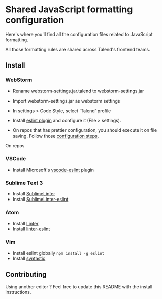 # Shared JavaScript formatting configuration

Here's where you'll find all the configuration files related to JavaScript
formatting.

All those formatting rules are shared across Talend's frontend teams.

## Install

### WebStorm

* Rename webstorm-settings.jar.talend to webstorm-settings.jar
* Import webstorm-settings.jar as webstorm settings
* In settings > Code Style, select 'Talend' profile
* Install [eslint plugin](https://plugins.jetbrains.com/plugin/7494-eslint) and configure it (File > settings).

* On repos that has prettier configuration, you should execute it on file saving. Follow those [configuration steps](https://github.com/prettier/prettier/blob/master/editors/webstorm/README.md).

On repos

### VSCode

* Install Microsoft's [vscode-eslint](https://github.com/Microsoft/vscode-eslint) plugin

### Sublime Text 3

* Install [SublimeLinter](http://www.sublimelinter.com/)
* Install [SublimeLinter-eslint](https://github.com/roadhump/SublimeLinter-eslint)

### Atom

* Install [Linter](https://github.com/steelbrain/linter)
* Install [linter-eslint](https://github.com/AtomLinter/linter-eslint)

### Vim

* Install eslint globally `npm install -g eslint`
* Install [syntastic](https://github.com/scrooloose/syntastic)

## Contributing

Using another editor ?
Feel free to update this README with the install instructions.
